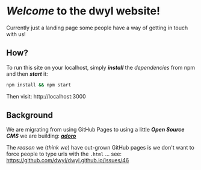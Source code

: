 # *Welcome* to the dwyl website!

Currently just a landing page some people have a way of getting in touch with us!

## How?

To run this site on your localhost, simply ***install*** the *dependencies* from npm and then ***start*** it:

```sh
npm install && npm start
```

Then visit: http://localhost:3000


## Background

We are migrating from using GitHub Pages to using a little ***Open Source CMS***
we are building: [***adoro***](https://github.com/dwyl/adoro)

The *reason* we (*think we*) have out-grown GitHub pages is we don't want to force people
to type urls with the `.html` ...
see: https://github.com/dwyl/dwyl.github.io/issues/46
